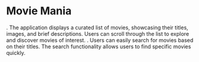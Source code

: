 # Movie Mania
. The application displays a curated list of movies, showcasing their titles, images, and brief descriptions. Users can scroll through the list to explore and discover movies of interest.
. Users can easily search for movies based on their titles. The search functionality allows users to find specific movies quickly.

